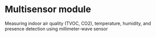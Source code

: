 # Multisensor module

Measuring indoor air quality (TVOC, CO2), temperature, humidity, and presence detection using millimeter-wave sensor
